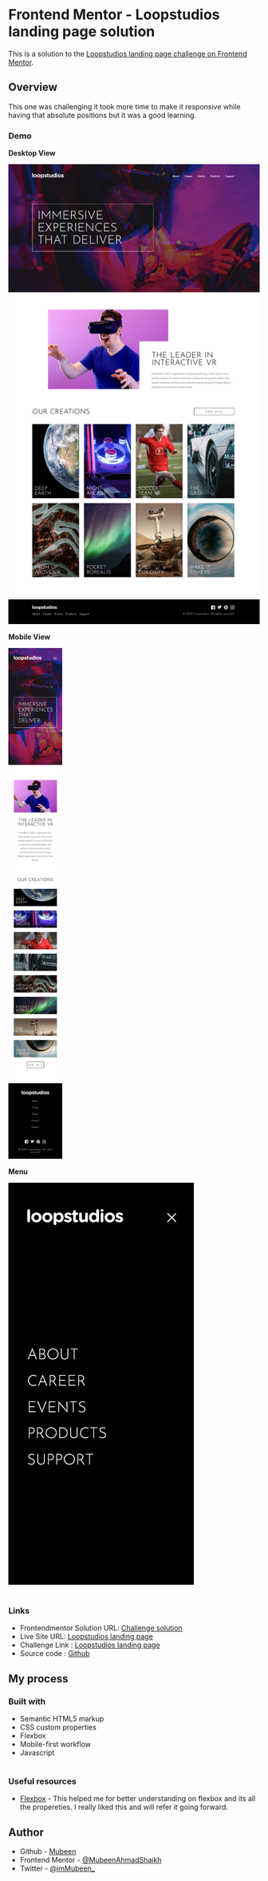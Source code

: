 # Frontend Mentor - Loopstudios landing page solution

This is a solution to the [Loopstudios landing page challenge on Frontend Mentor]().

## Overview

This one was challenging it took more time to make it responsive while having that absolute positions but it was a good learning.

### Demo

**Desktop View**

<img src="solution-images/Desktop-view.png" alt="Desktop view"/>

**Mobile View**

<img src="solution-images/Mobile-view.png" alt="Mobile view"/>

**Menu**

<img src="solution-images/Menu.png" alt="Menu"/>

#

### Links

- Frontendmentor Solution URL: [Challenge solution]()
- Live Site URL: [Loopstudios landing page]()
- Challenge Link : [Loopstudios landing page]()
- Source code : [Github]()

## My process

### Built with

- Semantic HTML5 markup
- CSS custom properties
- Flexbox
- Mobile-first workflow
- Javascript

#

### Useful resources

- [Flexbox](https://css-tricks.com/snippets/css/a-guide-to-flexbox/) - This helped me for better understanding on flexbox and its all the propereties. I really liked this and will refer it going forward.

## Author

- Github - [Mubeen](https://github.com/MubeenAhmadShaikh/)
- Frontend Mentor - [@MubeenAhmadShaikh](https://www.frontendmentor.io/profile/MubeenAhmadShaikh)
- Twitter - [@imMubeen\_](https://www.twitter.com/imMubeen_)
